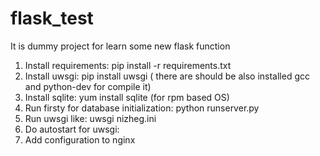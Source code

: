 # flask_test
It is dummy project for learn some new flask function

1. Install requirements: 
     pip install -r requirements.txt
2. Install uwsgi:
     pip install uwsgi   ( there are should be also installed gcc and python-dev for compile it)
3. Install sqlite:
     yum install sqlite  (for rpm based OS)
4. Run firsty for database initialization:
     python runserver.py
5. Run uwsgi like:
     uwsgi nizheg.ini
6. Do autostart for uwsgi:
7. Add configuration to nginx

